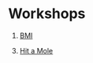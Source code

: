 # Workshops

1. [BMI](workshops/DOM/bmi.md)
<!-- 2. [DrawPixels](workshops/DOM/drawPixels.md) -->
3. [Hit a Mole](workshops/DOM/hit-a-mole.md)
<!-- 4. [Landing Page Image Slider](workshops/DOM/image-slider.md) -->
<!-- 5. [LyricoMania](workshops/DOM/lyricoMania.md) -->
<!-- 6. [Wealthy People](workshops/DOM/wealthy-people.md) -->
